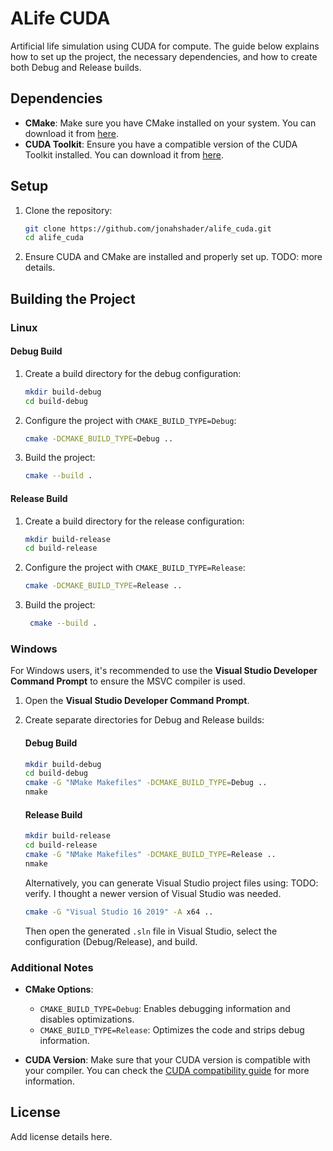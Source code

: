 # ALife CUDA

Artificial life simulation using CUDA for compute. The guide below explains how to set up the project, the necessary dependencies, and how to create both Debug and Release builds.

## Dependencies

- **CMake**: Make sure you have CMake installed on your system. You can download it from [here](https://cmake.org/download/).
- **CUDA Toolkit**: Ensure you have a compatible version of the CUDA Toolkit installed. You can download it from [here](https://developer.nvidia.com/cuda-downloads).

## Setup

1. Clone the repository:
   ```bash
   git clone https://github.com/jonahshader/alife_cuda.git
   cd alife_cuda
   ```

2. Ensure CUDA and CMake are installed and properly set up. TODO: more details.

## Building the Project

### Linux

#### Debug Build

1. Create a build directory for the debug configuration:
   ```bash
   mkdir build-debug
   cd build-debug
   ```

2. Configure the project with `CMAKE_BUILD_TYPE=Debug`:
   ```bash
   cmake -DCMAKE_BUILD_TYPE=Debug ..
   ```

3. Build the project:
   ```bash
   cmake --build .
   ```

#### Release Build

1. Create a build directory for the release configuration:
   ```bash
   mkdir build-release
   cd build-release
   ```

2. Configure the project with `CMAKE_BUILD_TYPE=Release`:
   ```bash
   cmake -DCMAKE_BUILD_TYPE=Release ..
   ```

3. Build the project:
   ```bash
    cmake --build .
   ```

### Windows

For Windows users, it's recommended to use the **Visual Studio Developer Command Prompt** to ensure the MSVC compiler is used.

1. Open the **Visual Studio Developer Command Prompt**.

2. Create separate directories for Debug and Release builds:

   #### Debug Build

   ```bash
   mkdir build-debug
   cd build-debug
   cmake -G "NMake Makefiles" -DCMAKE_BUILD_TYPE=Debug ..
   nmake
   ```

   #### Release Build

   ```bash
   mkdir build-release
   cd build-release
   cmake -G "NMake Makefiles" -DCMAKE_BUILD_TYPE=Release ..
   nmake
   ```

   Alternatively, you can generate Visual Studio project files using:
   TODO: verify. I thought a newer version of Visual Studio was needed.
   ```bash
   cmake -G "Visual Studio 16 2019" -A x64 ..
   ```

   Then open the generated `.sln` file in Visual Studio, select the configuration (Debug/Release), and build.

### Additional Notes

- **CMake Options**: 
  - `CMAKE_BUILD_TYPE=Debug`: Enables debugging information and disables optimizations.
  - `CMAKE_BUILD_TYPE=Release`: Optimizes the code and strips debug information.

- **CUDA Version**: Make sure that your CUDA version is compatible with your compiler. You can check the [CUDA compatibility guide](https://docs.nvidia.com/cuda/cuda-installation-guide-linux/index.html) for more information.

## License

Add license details here.
